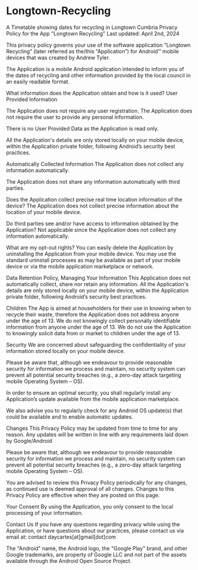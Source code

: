 # Longtown-Recycling
A Timetable showing dates for recycling in Longtown Cumbria
Privacy Policy for the App "Longtown Recycling"
Last updated: April 2nd, 2024

This privacy policy governs your use of the software application “Longtown Recycling” (later referred as the/this “Application”) for Android™ mobile devices that was created by Andrew Tyler.

The Application is a mobile Android application intended to inform you of the dates of recycling and other information provided by the local council in an easily readable format.

What information does the Application obtain and how is it used?
User Provided Information

The Application does not require any user registration. The Application does not require the user to provide any personal information.

There is no User Provided Data as the Application is read only.

All the Application's details are only stored locally on your mobile device, within the Application private folder, following Android’s security best practices.

Automatically Collected Information
The Application does not collect any information automatically.

The Application does not share any information automatically with third parties.

Does the Application collect precise real time location information of the device?
The Application does not collect precise information about the location of your mobile device.

Do third parties see and/or have access to information obtained by the Application?
Not applicable since the Application does not collect any information automatically.

What are my opt-out rights?
You can easily delete the Application by uninstalling the Application from your mobile device. You may use the standard uninstall processes as may be available as part of your mobile device or via the mobile application marketplace or network.

Data Retention Policy, Managing Your Information
This Application does not automatically collect, share nor retain any information. All the Application's details are only stored locally on your mobile device, within the Application private folder, following Android’s security best practices.

Children
The App is aimed at householders for their use in knowing when to recycle their waste, therefore the Application does not address anyone under the age of 13. We do not knowingly collect personally identifiable information from anyone under the age of 13. We do not use the Application to knowingly solicit data from or market to children under the age of 13. 

Security
We are concerned about safeguarding the confidentiality of your information stored locally on your mobile device.

Please be aware that, although we endeavour to provide reasonable security for information we process and maintain, no security system can prevent all potential security breaches (e.g., a zero-day attack targeting mobile Operating System – OS).

In order to ensure an optimal security, you shall regularly install any Application’s update available from the mobile application marketplace.

We also advise you to regularly check for any Android OS update(s) that could be available and to enable automatic updates.

Changes
This Privacy Policy may be updated from time to time for any reason. Any updates will be written in line with any requirements laid down by Google/Android

Please be aware that, although we endeavour to provide reasonable security for information we process and maintain, no security system can prevent all potential security breaches (e.g., a zero-day attack targeting mobile Operating System – OS).

You are advised to review this Privacy Policy periodically for any changes, as continued use is deemed approval of all changes. Changes to this Privacy Policy are effective when they are posted on this page.

Your Consent
By using the Application, you only consent to the local processing of your information.

Contact Us
If you have any questions regarding privacy while using the Application, or have questions about our practices, please contact us via email at:
contact daycartes[at]gmail[dot]com

The "Android" name, the Android logo, the "Google Play" brand, and other Google trademarks, are property of Google LLC and not part of the assets available through the Android Open Source Project.

